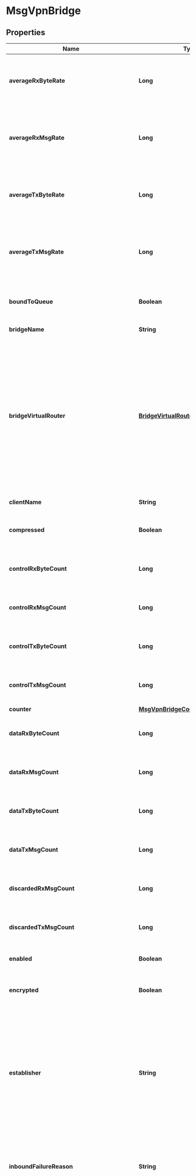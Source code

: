 
# MsgVpnBridge

## Properties
Name | Type | Description | Notes
------------ | ------------- | ------------- | -------------
**averageRxByteRate** | **Long** | The one minute average of the message rate received from the Bridge, in bytes per second (B/sec). Available since 2.13. |  [optional]
**averageRxMsgRate** | **Long** | The one minute average of the message rate received from the Bridge, in messages per second (msg/sec). Available since 2.13. |  [optional]
**averageTxByteRate** | **Long** | The one minute average of the message rate transmitted to the Bridge, in bytes per second (B/sec). Available since 2.13. |  [optional]
**averageTxMsgRate** | **Long** | The one minute average of the message rate transmitted to the Bridge, in messages per second (msg/sec). Available since 2.13. |  [optional]
**boundToQueue** | **Boolean** | Indicates whether the Bridge is bound to the queue in the remote Message VPN. |  [optional]
**bridgeName** | **String** | The name of the Bridge. |  [optional]
**bridgeVirtualRouter** | [**BridgeVirtualRouterEnum**](#BridgeVirtualRouterEnum) | The virtual router of the Bridge. The allowed values and their meaning are:  &lt;pre&gt; \&quot;primary\&quot; - The Bridge is used for the primary virtual router. \&quot;backup\&quot; - The Bridge is used for the backup virtual router. \&quot;auto\&quot; - The Bridge is automatically assigned a virtual router at creation, depending on the broker&#39;s active-standby role. &lt;/pre&gt;  |  [optional]
**clientName** | **String** | The name of the Client for the Bridge. |  [optional]
**compressed** | **Boolean** | Indicates whether messages transmitted over the Bridge are compressed. |  [optional]
**controlRxByteCount** | **Long** | The amount of client control messages received from the Bridge, in bytes (B). Available since 2.13. |  [optional]
**controlRxMsgCount** | **Long** | The number of client control messages received from the Bridge. Available since 2.13. |  [optional]
**controlTxByteCount** | **Long** | The amount of client control messages transmitted to the Bridge, in bytes (B). Available since 2.13. |  [optional]
**controlTxMsgCount** | **Long** | The number of client control messages transmitted to the Bridge. Available since 2.13. |  [optional]
**counter** | [**MsgVpnBridgeCounter**](MsgVpnBridgeCounter.md) |  |  [optional]
**dataRxByteCount** | **Long** | The amount of client data messages received from the Bridge, in bytes (B). Available since 2.13. |  [optional]
**dataRxMsgCount** | **Long** | The number of client data messages received from the Bridge. Available since 2.13. |  [optional]
**dataTxByteCount** | **Long** | The amount of client data messages transmitted to the Bridge, in bytes (B). Available since 2.13. |  [optional]
**dataTxMsgCount** | **Long** | The number of client data messages transmitted to the Bridge. Available since 2.13. |  [optional]
**discardedRxMsgCount** | **Long** | The number of messages discarded during reception from the Bridge. Available since 2.13. |  [optional]
**discardedTxMsgCount** | **Long** | The number of messages discarded during transmission to the Bridge. Available since 2.13. |  [optional]
**enabled** | **Boolean** | Indicates whether the Bridge is enabled. |  [optional]
**encrypted** | **Boolean** | Indicates whether messages transmitted over the Bridge are encrypted with TLS. |  [optional]
**establisher** | **String** | The establisher of the Bridge connection. The allowed values and their meaning are:  &lt;pre&gt; \&quot;local\&quot; - The Bridge connection was established by the local Message VPN. \&quot;remote\&quot; - The Bridge connection was established by the remote Message VPN. &lt;/pre&gt;  |  [optional]
**inboundFailureReason** | **String** | The reason for the inbound connection failure from the Bridge. If there is no failure reason, an empty string (\&quot;\&quot;) is returned. |  [optional]
**inboundState** | **String** | The state of the inbound connection from the Bridge. The allowed values and their meaning are:  &lt;pre&gt; \&quot;init\&quot; - The connection is initializing. \&quot;disabled\&quot; - The connection is disabled by configuration. \&quot;enabled\&quot; - The connection is enabled by configuration. \&quot;prepare\&quot; - The connection is operationally down. \&quot;prepare-wait-to-connect\&quot; - The connection is waiting to connect. \&quot;prepare-fetching-dns\&quot; - The domain name of the destination node is being resolved. \&quot;not-ready\&quot; - The connection is operationally down. \&quot;not-ready-connecting\&quot; - The connection is trying to connect. \&quot;not-ready-handshaking\&quot; - The connection is handshaking. \&quot;not-ready-wait-next\&quot; - The connection failed to connect and is waiting to retry. \&quot;not-ready-wait-reuse\&quot; - The connection is closing in order to reuse an existing connection. \&quot;not-ready-wait-bridge-version-mismatch\&quot; - The connection is closing because of a version mismatch. \&quot;not-ready-wait-cleanup\&quot; - The connection is closed and cleaning up. \&quot;ready\&quot; - The connection is operationally up. \&quot;ready-subscribing\&quot; - The connection is up and synchronizing subscriptions. \&quot;ready-in-sync\&quot; - The connection is up and subscriptions are synchronized. &lt;/pre&gt;  |  [optional]
**lastTxMsgId** | **Long** | The ID of the last message transmitted to the Bridge. |  [optional]
**localInterface** | **String** | The physical interface on the local Message VPN host for connecting to the remote Message VPN. |  [optional]
**localQueueName** | **String** | The name of the local queue for the Bridge. |  [optional]
**loginRxMsgCount** | **Long** | The number of login request messages received from the Bridge. Available since 2.13. |  [optional]
**loginTxMsgCount** | **Long** | The number of login response messages transmitted to the Bridge. Available since 2.13. |  [optional]
**maxTtl** | **Long** | The maximum time-to-live (TTL) in hops. Messages are discarded if their TTL exceeds this value. |  [optional]
**msgSpoolRxMsgCount** | **Long** | The number of guaranteed messages received from the Bridge. Available since 2.13. |  [optional]
**msgVpnName** | **String** | The name of the Message VPN. |  [optional]
**outboundState** | **String** | The state of the outbound connection to the Bridge. The allowed values and their meaning are:  &lt;pre&gt; \&quot;init\&quot; - The connection is initializing. \&quot;disabled\&quot; - The connection is disabled by configuration. \&quot;enabled\&quot; - The connection is enabled by configuration. \&quot;prepare\&quot; - The connection is operationally down. \&quot;prepare-wait-to-connect\&quot; - The connection is waiting to connect. \&quot;prepare-fetching-dns\&quot; - The domain name of the destination node is being resolved. \&quot;not-ready\&quot; - The connection is operationally down. \&quot;not-ready-connecting\&quot; - The connection is trying to connect. \&quot;not-ready-handshaking\&quot; - The connection is handshaking. \&quot;not-ready-wait-next\&quot; - The connection failed to connect and is waiting to retry. \&quot;not-ready-wait-reuse\&quot; - The connection is closing in order to reuse an existing connection. \&quot;not-ready-wait-bridge-version-mismatch\&quot; - The connection is closing because of a version mismatch. \&quot;not-ready-wait-cleanup\&quot; - The connection is closed and cleaning up. \&quot;ready\&quot; - The connection is operationally up. \&quot;ready-subscribing\&quot; - The connection is up and synchronizing subscriptions. \&quot;ready-in-sync\&quot; - The connection is up and subscriptions are synchronized. &lt;/pre&gt;  |  [optional]
**rate** | [**MsgVpnBridgeRate**](MsgVpnBridgeRate.md) |  |  [optional]
**remoteAddress** | **String** | The FQDN or IP address of the remote Message VPN. |  [optional]
**remoteAuthenticationBasicClientUsername** | **String** | The Client Username the Bridge uses to login to the remote Message VPN. |  [optional]
**remoteAuthenticationScheme** | [**RemoteAuthenticationSchemeEnum**](#RemoteAuthenticationSchemeEnum) | The authentication scheme for the remote Message VPN. The allowed values and their meaning are:  &lt;pre&gt; \&quot;basic\&quot; - Basic Authentication Scheme (via username and password). \&quot;client-certificate\&quot; - Client Certificate Authentication Scheme (via certificate file or content). &lt;/pre&gt;  |  [optional]
**remoteConnectionRetryCount** | **Long** | The maximum number of retry attempts to establish a connection to the remote Message VPN. A value of 0 means to retry forever. |  [optional]
**remoteConnectionRetryDelay** | **Long** | The number of seconds the broker waits for the bridge connection to be established before attempting a new connection. |  [optional]
**remoteDeliverToOnePriority** | [**RemoteDeliverToOnePriorityEnum**](#RemoteDeliverToOnePriorityEnum) | The priority for deliver-to-one (DTO) messages transmitted from the remote Message VPN. The allowed values and their meaning are:  &lt;pre&gt; \&quot;p1\&quot; - The 1st or highest priority. \&quot;p2\&quot; - The 2nd highest priority. \&quot;p3\&quot; - The 3rd highest priority. \&quot;p4\&quot; - The 4th highest priority. \&quot;da\&quot; - Ignore priority and deliver always. &lt;/pre&gt;  |  [optional]
**remoteMsgVpnName** | **String** | The name of the remote Message VPN. |  [optional]
**remoteRouterName** | **String** | The name of the remote router. |  [optional]
**remoteTxFlowId** | **Integer** | The ID of the transmit flow for the connected remote Message VPN. |  [optional]
**rxByteCount** | **Long** | The amount of messages received from the Bridge, in bytes (B). Available since 2.13. |  [optional]
**rxByteRate** | **Long** | The current message rate received from the Bridge, in bytes per second (B/sec). Available since 2.13. |  [optional]
**rxConnectionFailureCategory** | **String** | The category of the inbound connection failure from the Bridge. The allowed values and their meaning are:  &lt;pre&gt; \&quot;no-failure\&quot; - There is no bridge failure. \&quot;local-configuration-problem\&quot; - The bridge failure is a local configuration problem. \&quot;local-operational-state-problem\&quot; - The bridge failure is an operational state problem. &lt;/pre&gt;  Available since 2.18. |  [optional]
**rxMsgCount** | **Long** | The number of messages received from the Bridge. Available since 2.13. |  [optional]
**rxMsgRate** | **Long** | The current message rate received from the Bridge, in messages per second (msg/sec). Available since 2.13. |  [optional]
**tlsCipherSuiteList** | **String** | The colon-separated list of cipher suites supported for TLS connections to the remote Message VPN. The value \&quot;default\&quot; implies all supported suites ordered from most secure to least secure. |  [optional]
**tlsDefaultCipherSuiteList** | **Boolean** | Indicates whether the Bridge is configured to use the default cipher-suite list. |  [optional]
**ttlExceededEventRaised** | **Boolean** | Indicates whether the TTL (hops) exceeded event has been raised. |  [optional]
**txByteCount** | **Long** | The amount of messages transmitted to the Bridge, in bytes (B). Available since 2.13. |  [optional]
**txByteRate** | **Long** | The current message rate transmitted to the Bridge, in bytes per second (B/sec). Available since 2.13. |  [optional]
**txMsgCount** | **Long** | The number of messages transmitted to the Bridge. Available since 2.13. |  [optional]
**txMsgRate** | **Long** | The current message rate transmitted to the Bridge, in messages per second (msg/sec). Available since 2.13. |  [optional]
**uptime** | **Long** | The amount of time in seconds since the Bridge connected to the remote Message VPN. |  [optional]


<a name="BridgeVirtualRouterEnum"></a>
## Enum: BridgeVirtualRouterEnum
Name | Value
---- | -----
PRIMARY | &quot;primary&quot;
BACKUP | &quot;backup&quot;
AUTO | &quot;auto&quot;


<a name="RemoteAuthenticationSchemeEnum"></a>
## Enum: RemoteAuthenticationSchemeEnum
Name | Value
---- | -----
BASIC | &quot;basic&quot;
CLIENT_CERTIFICATE | &quot;client-certificate&quot;


<a name="RemoteDeliverToOnePriorityEnum"></a>
## Enum: RemoteDeliverToOnePriorityEnum
Name | Value
---- | -----
P1 | &quot;p1&quot;
P2 | &quot;p2&quot;
P3 | &quot;p3&quot;
P4 | &quot;p4&quot;
DA | &quot;da&quot;



